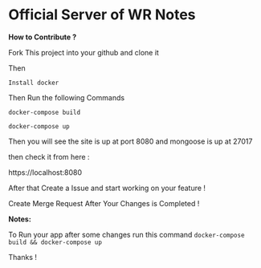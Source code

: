 # **Official Server of WR Notes**


**How to Contribute ?** 

Fork This project into your github and clone it 

Then

`Install docker `

Then Run the following Commands

`docker-compose build`

`docker-compose up`

Then you will see the site is up at port 8080 and mongoose is up at 27017

then check it from here :

https://localhost:8080

After that Create a Issue and start working on your feature !

Create Merge Request After Your Changes is Completed !

**Notes:**
    
To Run your app after some changes run this command
    `docker-compose build && docker-compose up`
    
    
Thanks !